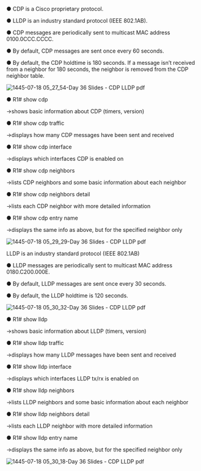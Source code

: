 ● CDP is a Cisco proprietary protocol. 

● LLDP is an industry standard protocol (IEEE 802.1AB).

● CDP messages are periodically sent to multicast MAC address 0100.0CCC.CCCC.

● By default, CDP messages are sent once every 60 seconds.

● By default, the CDP holdtime is 180 seconds. If a message isn’t received from a neighbor for 180 seconds, the neighbor is removed from the CDP neighbor table.

![1445-07-18 05_27_54-Day 36 Slides - CDP   LLDP pdf](https://github.com/0xVoLk/CCNA-Note/assets/100092212/a453509b-bf49-4a20-abb4-33179644cef1)


● R1# show cdp 

→shows basic information about CDP (timers, version) 

● R1# show cdp traffic 

→displays how many CDP messages have been sent and received 

● R1# show cdp interface 

→displays which interfaces CDP is enabled on 

● R1# show cdp neighbors 

→lists CDP neighbors and some basic information about each neighbor 

● R1# show cdp neighbors detail 

→lists each CDP neighbor with more detailed information 

● R1# show cdp entry name 

→displays the same info as above, but for the specified neighbor only

![1445-07-18 05_29_29-Day 36 Slides - CDP   LLDP pdf](https://github.com/0xVoLk/CCNA-Note/assets/100092212/568c00a1-01ee-4152-b5c6-98362d54ba39)



LLDP is an industry standard protocol (IEEE 802.1AB)

● LLDP messages are periodically sent to multicast MAC address 0180.C200.000E.

● By default, LLDP messages are sent once every 30 seconds.

● By default, the LLDP holdtime is 120 seconds.

![1445-07-18 05_30_32-Day 36 Slides - CDP   LLDP pdf](https://github.com/0xVoLk/CCNA-Note/assets/100092212/f6e72ce1-0b16-465b-b9a6-5bd093729599)


● R1# show lldp 

→shows basic information about LLDP (timers, version) 

● R1# show lldp traffic 

→displays how many LLDP messages have been sent and received 

● R1# show lldp interface 

→displays which interfaces LLDP tx/rx is enabled on 

● R1# show lldp neighbors 

→lists LLDP neighbors and some basic information about each neighbor 

● R1# show lldp neighbors detail 

→lists each LLDP neighbor with more detailed information 

● R1# show lldp entry name 

→displays the same info as above, but for the specified neighbor only

![1445-07-18 05_30_18-Day 36 Slides - CDP   LLDP pdf](https://github.com/0xVoLk/CCNA-Note/assets/100092212/4a8212d0-da23-43f0-9af3-a02c1443d84e)
